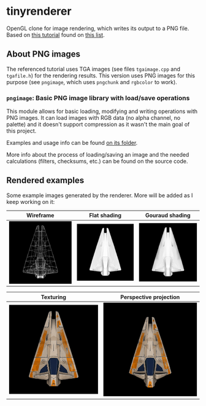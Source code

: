 # tinyrenderer

OpenGL clone for image rendering, which writes its output to a PNG file. Based on [this tutorial](https://github.com/ssloy/tinyrenderer/wiki) found on [this list](https://github.com/danistefanovic/build-your-own-x).

## About PNG images

The referenced tutorial uses TGA images (see files `tgaimage.cpp` and `tgafile.h`) for the rendering results. This version uses PNG images for this purpose (see `pngimage`, which uses `pngchunk` and `rgbcolor` to work).

### `pngimage`: Basic PNG image library with load/save operations

This module allows for basic loading, modifying and writing operations with PNG images. It can load images with RGB data (no alpha channel, no palette) and it doesn't support compression as it wasn't the main goal of this project.

Examples and usage info can be found [on its folder](https://github.com/diegoroyo/tinyrenderer/tree/master/pngimage).

More info about the process of loading/saving an image and the needed calculations (filters, checksums, etc.) can be found on the source code.

## Rendered examples

Some example images generated by the renderer. More will be added as I keep working on it:

Wireframe | Flat shading | Gouraud shading
:---: | :---: | :---:
![Wireframe](img/lesson1_wireframe.png) | ![Flat shading](img/lesson2_flatshading.png) | ![Gouraud shading](img/lesson5_gouraudshading.png)

Texturing | Perspective projection
:---: | :---:
![Texturing](img/lesson3_texturehw.png) | ![Perspective projection](img/lesson4_perspective.png)